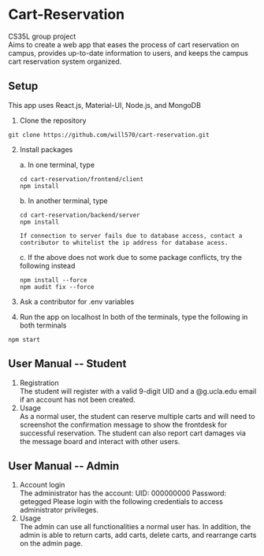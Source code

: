 # Cart-Reservation
CS35L group project <br/>
Aims to create a web app that eases the process of cart reservation on campus, provides up-to-date information to users, and keeps the campus cart reservation system organized. 

## Setup
This app uses React.js, Material-UI, Node.js, and MongoDB

1. Clone the repository
  ```
  git clone https://github.com/will570/cart-reservation.git
  ```
2. Install packages

    a. In one terminal, type
      ```
      cd cart-reservation/frontend/client
      npm install
      ```
    b. In another terminal, type
      ```
      cd cart-reservation/backend/server
      npm install
      ```
       If connection to server fails due to database access, contact a contributor to whitelist the ip address for database acess. 
   
   c. If the above does not work due to some package conflicts, try the following instead
      ```
      npm install --force
      npm audit fix --force
      ```
 3. Ask a contributor for .env variables
 4. Run the app on localhost
  In both of the terminals, type the following in both terminals
  ```
  npm start
  ```
## User Manual -- Student

1. Registration <br/>
  The student will register with a valid 9-digit UID and a @g.ucla.edu email if an account has not been created. 
2. Usage <br/>
  As a normal user, the student can reserve multiple carts and will need to screenshot the confirmation message to show the frontdesk for successful reservation. 
  The student can also report cart damages via the message board and interact with other users. 

## User Manual -- Admin

1. Account login <br/>
  The administrator has the account: 
    UID: 000000000
    Password: getegged 
  Please login with the following credentials to access administrator privileges. 
2. Usage <br/>
  The admin can use all functionalities a normal user has. 
  In addition, the admin is able to return carts, add carts, delete carts, and rearrange carts on the admin page. 
